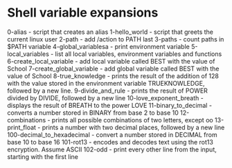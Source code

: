 # Shell variable expansions
0-alias - script that creates an alias
1-hello_world - script that greets the current linux user
2-path - add /action to PATH last
3-paths - count paths in $PATH variable
4-global_variablesa - print environment variable
5-local_variables - list all local variables, environment variables and functions
6-create_local_variable - add local variable called BEST with the value of School
7-create_global_variable - add global variable called BEST with the value of School
8-true_knowledge - prints the result of the addition of 128 with the value stored in the environment variable TRUEKNOWLEDGE, followed by a new line.
9-divide_and_rule - prints the result of POWER divided by DIVIDE, followed by a new line
10-love_exponent_breath - displays the result of BREATH to the power LOVE
11-binary_to_decimal - converts a number stored in BINARY from base 2 to base 10
12-combinations - prints all possible combinations of two letters, except oo
13-print_float - prints a number with two decimal places, followed by a new line
100-decimal_to_hexadecimal - convert a number stored in DECIMAL from base 10 to base 16
101-rot13 - encodes and decodes text using the rot13 encryption. Assume ASCII
102-odd - print every other line from the input, starting with the first line
